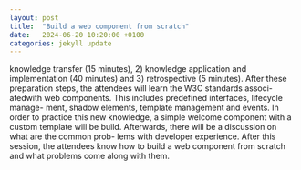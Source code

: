 ```yaml
---
layout: post
title:  "Build a web component from scratch"
date:   2024-06-20 10:20:00 +0100
categories: jekyll update
---
```

knowledge transfer (15 minutes), 2) knowledge application and implementation (40 minutes) and 3) retrospective (5 minutes).
After these preparation steps, the attendees will learn the W3C standards associ-
atedwith web components. This includes predefined interfaces, lifecycle manage-
ment, shadow elements, template management and events. In order to practice
this new knowledge, a simple welcome component with a custom template will
be build. Afterwards, there will be a discussion on what are the common prob-
lems with developer experience. After this session, the attendees know how to
build a web component from scratch and what problems come along with them.